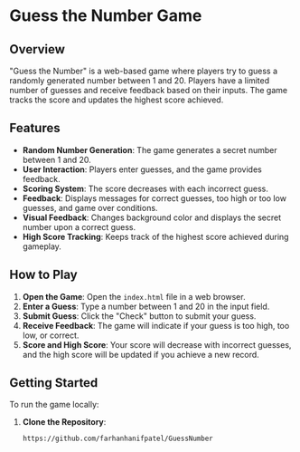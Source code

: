 # Guess the Number Game

## Overview

"Guess the Number" is a web-based game where players try to guess a randomly generated number between 1 and 20. Players have a limited number of guesses and receive feedback based on their inputs. The game tracks the score and updates the highest score achieved.

## Features

- **Random Number Generation**: The game generates a secret number between 1 and 20.
- **User Interaction**: Players enter guesses, and the game provides feedback.
- **Scoring System**: The score decreases with each incorrect guess.
- **Feedback**: Displays messages for correct guesses, too high or too low guesses, and game over conditions.
- **Visual Feedback**: Changes background color and displays the secret number upon a correct guess.
- **High Score Tracking**: Keeps track of the highest score achieved during gameplay.

## How to Play

1. **Open the Game**: Open the `index.html` file in a web browser.
2. **Enter a Guess**: Type a number between 1 and 20 in the input field.
3. **Submit Guess**: Click the "Check" button to submit your guess.
4. **Receive Feedback**: The game will indicate if your guess is too high, too low, or correct.
5. **Score and High Score**: Your score will decrease with incorrect guesses, and the high score will be updated if you achieve a new record.

## Getting Started

To run the game locally:

1. **Clone the Repository**:
   ```bash
   https://github.com/farhanhanifpatel/GuessNumber
